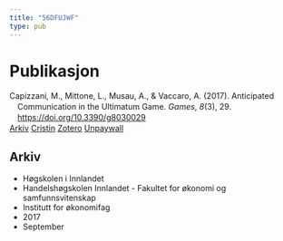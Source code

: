 ```yaml
---
title: "56DFUJWF"
type: pub
---
```

<h1>Publikasjon</h1>
<article id="csl-bib-container-56DFUJWF" class="csl-bib-container">
  <div class="csl-bib-body" style="line-height: 1.35; padding-left: 1em; text-indent:-1em;">
  <div class="csl-entry">Capizzani, M., Mittone, L., Musau, A., &amp; Vaccaro, A. (2017). Anticipated Communication in the Ultimatum Game. <i>Games</i>, <i>8</i>(3), 29. <a href="https://doi.org/10.3390/g8030029">https://doi.org/10.3390/g8030029</a></div>
</div>
  <div class="csl-bib-buttons">
    <a href="#taxonomy-article-56DFUJWF" class="csl-bib-button">Arkiv</a>
    <a href alt="Cristin URL" class="csl-bib-button">Cristin</a>
    <a href alt="Zotero URL" class="csl-bib-button">Zotero</a>
    <a href="https://www.mdpi.com/2073-4336/8/3/29/pdf?version=1500042478" class="csl-bib-button">Unpaywall</a>
  </div>
  <div id="csl-bib-meta-container-56DFUJWF"></div>
</article>
<div id="csl-bib-meta-56DFUJWF" class="csl-bib-meta">
  <article id="taxonomy-article-56DFUJWF" class="taxonomy-article">
    <h1>Arkiv</h1>
    <ul>
      <li>Høgskolen i Innlandet</li>
      <li>Handelshøgskolen Innlandet - Fakultet for økonomi og samfunnsvitenskap</li>
      <li>Institutt for økonomifag</li>
      <li>2017</li>
      <li>September</li>
    </ul>
  </article>
</div>
